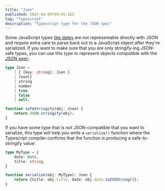 ```yaml
---
title: "Json"
published: 2023-04-09T09:45:16Z
tag: "Typescript"
description: "Typescript type for the JSON spec"
---
```


Some JavaScript types [like dates](https://stackoverflow.com/questions/11491938/issues-with-date-when-using-json-stringify-and-json-parse) are not representable directly with JSON and require extra care to parse back out to a JavaScript object after they're serialized. If you want to make sure that you are only stringify-ing JSON-safe types, you can use this type to represent objects compatible with the [JSON spec](https://www.json.org):

```typescript
type Json =
    | { [key: string]: Json }
    | Json[]
    | string
    | number
    | true
    | false
    | null;

function safeStringify(obj: Json) {
    return JSON.stringify(obj);
}
```

If you have some type that is *not* JSON-compatible that you want to serialize, this type will help you write a `serialize()` function where the Typescript compiler confirms that the function is producing a safe-to-stringify value:

```typescript
type MyType = {
    date: Date,
    title: string,	
}

function serialize(obj: MyType): Json {
    return {title: obj.title, date: obj.date.toISOString()};
}
```